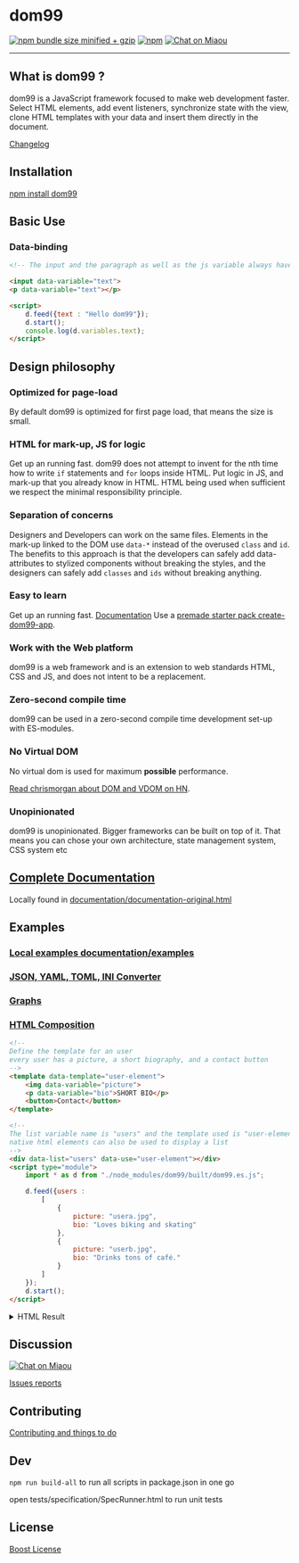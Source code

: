 # dom99

[![npm bundle size minified + gzip](https://img.shields.io/bundlephobia/minzip/dom99.svg)](https://bundlephobia.com/result?p=dom99)
[![npm](https://img.shields.io/npm/v/dom99.svg)](https://www.npmjs.com/package/dom99)
[![Chat on Miaou](https://miaou.dystroy.org/static/shields/room-en.svg?v=1)](https://miaou.dystroy.org/2813?dom99)

<hr>

## What is dom99 ?

dom99 is a JavaScript framework focused to make web development faster. Select HTML elements, add event listeners, synchronize state with the view, clone HTML templates with your data and insert them directly in the document.

[Changelog](https://dom99.vercel.app/changelog.html#timeline)

## Installation

[npm install dom99](https://www.npmjs.com/package/dom99)


## Basic Use

### Data-binding

```html
<!-- The input and the paragraph as well as the js variable always have the same value -->

<input data-variable="text">
<p data-variable="text"></p>

<script>
    d.feed({text : "Hello dom99"});
    d.start();
    console.log(d.variables.text);
</script>
```


## Design philosophy



### Optimized for page-load

By default dom99 is optimized for first page load, that means the size is small.


### HTML for mark-up, JS for logic

Get up an running fast. dom99 does not attempt to invent for the nth time how to write `if` statements and `for` loops inside HTML. Put logic in JS, and mark-up that you already know in HTML. HTML being used when sufficient we respect the minimal responsibility principle.


### Separation of concerns

Designers and Developers can work on the same files. Elements in the mark-up linked to the DOM use `data-*` instead of the overused `class` and `id`. The benefits to this approach is that the developers can safely add data-attributes to stylized components without breaking the styles, and the designers can safely add `classes` and `ids` without breaking anything.


### Easy to learn

Get up an running fast. [Documentation](https://dom99.vercel.app/documentation.html) Use a [premade starter pack create-dom99-app](https://github.com/GrosSacASac/create-dom99-app/).


### Work with the Web platform

dom99 is a web framework and is an extension to web standards HTML, CSS and JS, and does not intent to be a replacement.


### Zero-second compile time

dom99 can be used in a zero-second compile time development set-up with ES-modules.


### No Virtual DOM

No virtual dom is used for maximum **possible** performance.

[Read chrismorgan about DOM and VDOM on HN](https://news.ycombinator.com/item?id=15957517).


### Unopinionated

dom99 is unopinionated. Bigger frameworks can be built on top of it. That means you can chose your own architecture, state management system, CSS system etc


## [Complete Documentation](https://dom99.vercel.app/documentation.html)


Locally found in [documentation/documentation-original.html](https://github.com/GrosSacASac/DOM99/blob/master/documentation/documentation-original.html)


## Examples


### [Local examples documentation/examples](https://dom99.vercel.app/examples)

### [JSON, YAML, TOML, INI Converter](https://grossacasacs-left-phalange.vercel.app/)

### [Graphs](https://github.com/GrosSacASac/graphs)

### [HTML Composition](https://dom99.vercel.app/documentation.html#Composition)

```html
<!--
Define the template for an user
every user has a picture, a short biography, and a contact button
-->
<template data-template="user-element">
    <img data-variable="picture">
    <p data-variable="bio">SHORT BIO</p>
    <button>Contact</button>
</template>

<!--
The list variable name is "users" and the template used is "user-element"
native html elements can also be used to display a list
-->
<div data-list="users" data-use="user-element"></div>
<script type="module">
    import * as d from "./node_modules/dom99/built/dom99.es.js";

    d.feed({users :
        [
            {
                picture: "usera.jpg",
                bio: "Loves biking and skating"
            },
            {
                picture: "userb.jpg",
                bio: "Drinks tons of café."
            }
        ]
    });
    d.start();
</script>
```

<details>
<summary>HTML Result</summary>
<pre><code>
&lt;div data-list=&quot;*users-user-element&quot;&gt;&#10;    &lt;img data-variable=&quot;*picture&quot; alt=&quot;user-picture&quot; src=&quot;usera.jpg&quot;&gt;&#10;    &lt;p data-variable=&quot;*bio&quot;&gt;Loves biking and skating&lt;/p&gt;&#10;    &lt;button&gt;Contact&lt;/button&gt;&#10;&#10;    &lt;img data-variable=&quot;*picture&quot; alt=&quot;user-picture&quot; src=&quot;userb.jpg&quot;&gt;&#10;    &lt;p data-variable=&quot;*bio&quot;&gt;Drinks tons of caf&eacute;.&lt;/p&gt;&#10;    &lt;button&gt;Contact&lt;/button&gt;&#10;&lt;/div&gt;
</code></pre>
</details>


## Discussion


[![Chat on Miaou](https://miaou.dystroy.org/static/shields/room-en.svg?v=1)](https://miaou.dystroy.org/2813?dom99)


[Issues reports](https://github.com/GrosSacASac/DOM99/issues)


## Contributing

[Contributing and things to do](https://github.com/GrosSacASac/DOM99/blob/master/CONTRIBUTING.md)

## Dev

`npm run build-all` to run all scripts in package.json in one go

open tests/specification/SpecRunner.html to run unit tests

## License

[Boost License](https://github.com/GrosSacASac/DOM99/blob/master/LICENSE.txt)

